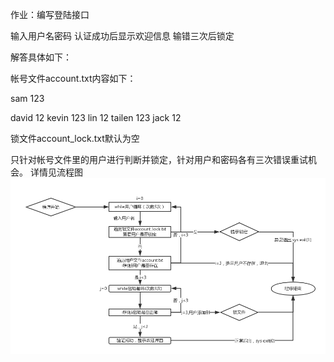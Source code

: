 作业：编写登陆接口

输入用户名密码
认证成功后显示欢迎信息
输错三次后锁定


解答具体如下：

帐号文件account.txt内容如下：

sam 123 

david 12 
kevin 123
lin 12 
tailen 123 
jack 12

 

锁文件account_lock.txt默认为空

 
只针对帐号文件里的用户进行判断并锁定，针对用户和密码各有三次错误重试机会。
详情见流程图
![image](https://github.com/wushank/python/blob/master/day1/login/login.png)
